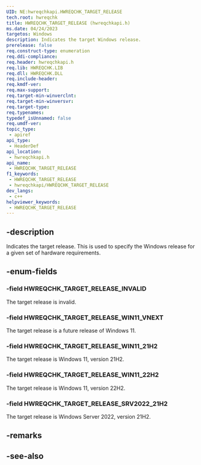 ```yaml
---
UID: NE:hwreqchkapi.HWREQCHK_TARGET_RELEASE
tech.root: hwreqchk
title: HWREQCHK_TARGET_RELEASE (hwreqchkapi.h)
ms.date: 04/24/2023
targetos: Windows
description: Indicates the target Windows release.
prerelease: false
req.construct-type: enumeration
req.ddi-compliance: 
req.header: hwreqchkapi.h
req.lib: HWREQCHK.LIB
req.dll: HWREQCHK.DLL
req.include-header: 
req.kmdf-ver: 
req.max-support: 
req.target-min-winverclnt: 
req.target-min-winversvr: 
req.target-type: 
req.typenames: 
typedef_isUnnamed: false
req.umdf-ver: 
topic_type:
 - apiref
api_type:
 - HeaderDef
api_location:
 - hwreqchkapi.h
api_name:
 - HWREQCHK_TARGET_RELEASE
f1_keywords:
 - HWREQCHK_TARGET_RELEASE
 - hwreqchkapi/HWREQCHK_TARGET_RELEASE
dev_langs:
 - c++
helpviewer_keywords:
 - HWREQCHK_TARGET_RELEASE
---
```


## -description

Indicates the target release. This is used to specify the Windows release for a given set of hardware requirements.

## -enum-fields

### -field HWREQCHK_TARGET_RELEASE_INVALID

The target release is invalid.

### -field HWREQCHK_TARGET_RELEASE_WIN11_VNEXT

The target release is a future release of Windows 11.

### -field HWREQCHK_TARGET_RELEASE_WIN11_21H2

The target release is Windows 11, version 21H2.

### -field HWREQCHK_TARGET_RELEASE_WIN11_22H2

The target release is Windows 11, version 22H2.

### -field HWREQCHK_TARGET_RELEASE_SRV2022_21H2

The target release is Windows Server 2022, version 21H2.

## -remarks

## -see-also
